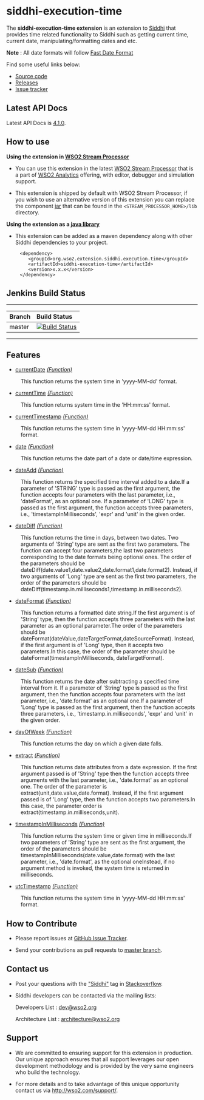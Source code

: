 siddhi-execution-time
======================================

The **siddhi-execution-time extension** is an extension to <a target="_blank" href="https://wso2.github.io/siddhi">Siddhi</a> that provides time related functionality to Siddhi such as getting current time, current date, manipulating/formatting dates and etc.

**Note** : All date formats will follow [Fast Date Format](https://commons.apache.org/proper/commons-lang/apidocs/org/apache/commons/lang3/time/FastDateFormat.html)

Find some useful links below:

* <a target="_blank" href="https://github.com/wso2-extensions/siddhi-execution-time">Source code</a>
* <a target="_blank" href="https://github.com/wso2-extensions/siddhi-execution-time/releases">Releases</a>
* <a target="_blank" href="https://github.com/wso2-extensions/siddhi-execution-time/issues">Issue tracker</a>

## Latest API Docs 

Latest API Docs is <a target="_blank" href="https://wso2-extensions.github.io/siddhi-execution-time/api/4.1.0">4.1.0</a>.

## How to use 

**Using the extension in <a target="_blank" href="https://github.com/wso2/product-sp">WSO2 Stream Processor</a>**

* You can use this extension in the latest <a target="_blank" href="https://github.com/wso2/product-sp/releases">WSO2 Stream Processor</a> that is a part of <a target="_blank" href="http://wso2.com/analytics?utm_source=gitanalytics&utm_campaign=gitanalytics_Jul17">WSO2 Analytics</a> offering, with editor, debugger and simulation support. 

* This extension is shipped by default with WSO2 Stream Processor, if you wish to use an alternative version of this extension you can replace the component <a target="_blank" href="https://github.com/wso2-extensions/siddhi-execution-time/releases">jar</a> that can be found in the `<STREAM_PROCESSOR_HOME>/lib` directory.

**Using the extension as a <a target="_blank" href="https://wso2.github.io/siddhi/documentation/running-as-a-java-library">java library</a>**

* This extension can be added as a maven dependency along with other Siddhi dependencies to your project.

```
     <dependency>
        <groupId>org.wso2.extension.siddhi.execution.time</groupId>
        <artifactId>siddhi-execution-time</artifactId>
        <version>x.x.x</version>
     </dependency>
```

## Jenkins Build Status

---

|  Branch | Build Status |
| :------ |:------------ | 
| master  | [![Build Status](https://wso2.org/jenkins/job/siddhi/job/siddhi-execution-time/badge/icon)](https://wso2.org/jenkins/job/siddhi/job/siddhi-execution-time/) |

---

## Features

* <a target="_blank" href="https://wso2-extensions.github.io/siddhi-execution-time/api/4.1.0/#currentdate-function">currentDate</a> *<a target="_blank" href="https://wso2.github.io/siddhi/documentation/siddhi-4.0/#function">(Function)</a>*<br><div style="padding-left: 1em;"><p>This function returns the system time in 'yyyy-MM-dd' format.</p></div>
* <a target="_blank" href="https://wso2-extensions.github.io/siddhi-execution-time/api/4.1.0/#currenttime-function">currentTime</a> *<a target="_blank" href="https://wso2.github.io/siddhi/documentation/siddhi-4.0/#function">(Function)</a>*<br><div style="padding-left: 1em;"><p>This function returns system time in the 'HH:mm:ss' format.</p></div>
* <a target="_blank" href="https://wso2-extensions.github.io/siddhi-execution-time/api/4.1.0/#currenttimestamp-function">currentTimestamp</a> *<a target="_blank" href="https://wso2.github.io/siddhi/documentation/siddhi-4.0/#function">(Function)</a>*<br><div style="padding-left: 1em;"><p>This function returns the system time in 'yyyy-MM-dd HH:mm:ss' format.</p></div>
* <a target="_blank" href="https://wso2-extensions.github.io/siddhi-execution-time/api/4.1.0/#date-function">date</a> *<a target="_blank" href="https://wso2.github.io/siddhi/documentation/siddhi-4.0/#function">(Function)</a>*<br><div style="padding-left: 1em;"><p>This function returns the date part of a date or date/time expression.</p></div>
* <a target="_blank" href="https://wso2-extensions.github.io/siddhi-execution-time/api/4.1.0/#dateadd-function">dateAdd</a> *<a target="_blank" href="https://wso2.github.io/siddhi/documentation/siddhi-4.0/#function">(Function)</a>*<br><div style="padding-left: 1em;"><p>This function returns the specified time interval added to a date.If a parameter of 'STRING' type is passed as the first argument, the function accepts four parameters with the last parameter, i.e., 'dateFormat', as an optional one. If a parameter of 'LONG' type is passed as the first argument, the function accepts three parameters, i.e., 'timestampInMilliseconds', 'expr' and 'unit' in the given order.</p></div>
* <a target="_blank" href="https://wso2-extensions.github.io/siddhi-execution-time/api/4.1.0/#datediff-function">dateDiff</a> *<a target="_blank" href="https://wso2.github.io/siddhi/documentation/siddhi-4.0/#function">(Function)</a>*<br><div style="padding-left: 1em;"><p> This function returns the time in days, between two dates. Two arguments of 'String' type are sent as the first two parameters. The function can accept four parameters,the last two parameters corresponding to the date formats being optional ones. The order of the parameters should be dateDiff(date.value1,date.value2,date.format1,date.format2). Instead, if two arguments of 'Long' type are sent as the first two parameters, the order of the parameters should be dateDiff(timestamp.in.milliseconds1,timestamp.in.milliseconds2). </p></div>
* <a target="_blank" href="https://wso2-extensions.github.io/siddhi-execution-time/api/4.1.0/#dateformat-function">dateFormat</a> *<a target="_blank" href="https://wso2.github.io/siddhi/documentation/siddhi-4.0/#function">(Function)</a>*<br><div style="padding-left: 1em;"><p>This function returns a formatted date string.If the first argument is of 'String' type, then the function accepts three parameters with the last parameter as an optional parameter.The order of the parameters should be dateFormat(dateValue,dateTargetFormat,dateSourceFormat). Instead, if the first argument is of 'Long' type, then it accepts two parameters.In this case, the order of the parameter should be dateFormat(timestampInMilliseconds, dateTargetFormat).</p></div>
* <a target="_blank" href="https://wso2-extensions.github.io/siddhi-execution-time/api/4.1.0/#datesub-function">dateSub</a> *<a target="_blank" href="https://wso2.github.io/siddhi/documentation/siddhi-4.0/#function">(Function)</a>*<br><div style="padding-left: 1em;"><p>This function returns the date after subtracting a specified time interval from it. If a parameter of 'String' type is passed as the first argument, then the function accepts four parameters with the last parameter, i.e., 'date.format' as an optional one.If a parameter of 'Long' type is passed as the first argument, then the function accepts three parameters, i.e., 'timestamp.in.milliseconds', 'expr' and 'unit' in the given order.</p></div>
* <a target="_blank" href="https://wso2-extensions.github.io/siddhi-execution-time/api/4.1.0/#dayofweek-function">dayOfWeek</a> *<a target="_blank" href="https://wso2.github.io/siddhi/documentation/siddhi-4.0/#function">(Function)</a>*<br><div style="padding-left: 1em;"><p>This function returns the day on which a given date falls.</p></div>
* <a target="_blank" href="https://wso2-extensions.github.io/siddhi-execution-time/api/4.1.0/#extract-function">extract</a> *<a target="_blank" href="https://wso2.github.io/siddhi/documentation/siddhi-4.0/#function">(Function)</a>*<br><div style="padding-left: 1em;"><p>This function returns date attributes from a date expression. If the first argument passed is of 'String' type then the function accepts three arguments with the last parameter, i.e., 'date.format' as an optional one. The order of the parameter is extract(unit,date.value,date.format). Instead, if the first argument passed is of 'Long' type, then the function accepts two parameters.In this case, the parameter order is extract(timestamp.in.milliseconds,unit).</p></div>
* <a target="_blank" href="https://wso2-extensions.github.io/siddhi-execution-time/api/4.1.0/#timestampinmilliseconds-function">timestampInMilliseconds</a> *<a target="_blank" href="https://wso2.github.io/siddhi/documentation/siddhi-4.0/#function">(Function)</a>*<br><div style="padding-left: 1em;"><p>This function returns the system time or given time in milliseconds.If two parameters of 'String' type are sent as the first argument, the order of the parameters should be timestampInMilliseconds(date.value,date.format) with the last parameter, i.e., 'date.format', as the optional oneInstead, if no argument method is invoked, the system time is returned in milliseconds.</p></div>
* <a target="_blank" href="https://wso2-extensions.github.io/siddhi-execution-time/api/4.1.0/#utctimestamp-function">utcTimestamp</a> *<a target="_blank" href="https://wso2.github.io/siddhi/documentation/siddhi-4.0/#function">(Function)</a>*<br><div style="padding-left: 1em;"><p>This function returns the system time in 'yyyy-MM-dd HH:mm:ss' format.</p></div>

## How to Contribute
 
  * Please report issues at <a target="_blank" href="https://github.com/wso2-extensions/siddhi-execution-time/issues">GitHub Issue Tracker</a>.
  
  * Send your contributions as pull requests to <a target="_blank" href="https://github.com/wso2-extensions/siddhi-execution-time/tree/master">master branch</a>. 
 
## Contact us 

 * Post your questions with the <a target="_blank" href="http://stackoverflow.com/search?q=siddhi">"Siddhi"</a> tag in <a target="_blank" href="http://stackoverflow.com/search?q=siddhi">Stackoverflow</a>. 
 
 * Siddhi developers can be contacted via the mailing lists:
 
    Developers List   : [dev@wso2.org](mailto:dev@wso2.org)
    
    Architecture List : [architecture@wso2.org](mailto:architecture@wso2.org)
 
## Support 

* We are committed to ensuring support for this extension in production. Our unique approach ensures that all support leverages our open development methodology and is provided by the very same engineers who build the technology. 

* For more details and to take advantage of this unique opportunity contact us via <a target="_blank" href="http://wso2.com/support?utm_source=gitanalytics&utm_campaign=gitanalytics_Jul17">http://wso2.com/support/</a>. 

